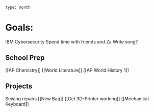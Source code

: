 ```gEvent
type: month
```
# Goals:
IBM Cybersecurity
Spend time with friends and Za
Write song?
## School Prep
[[AP Chemistry]]
[[World Literature]]
[[AP World History 1]]
## Projects
Sewing repairs
[[New Bag]]
[[Get 3D-Printer working]]
[[Mechanical Keyboard]]